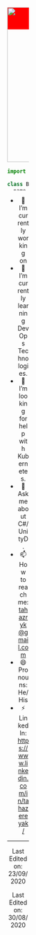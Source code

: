 <style>
    div {
    height:50px;
    width:50px;
    background-color:red;
    foreground-color:white;
    }
    </style>
<div align="center">
<h2<p align="center">
  <img src="https://res.cloudinary.com/practicaldev/image/fetch/s--MOKp0Jew--/c_limit%2Cf_auto%2Cfl_progressive%2Cq_auto%2Cw_880/https://www.probytes.net/wp-content/uploads/2018/01/4-1.png" loading="lazy" width="600" height="350">
</p>

```js
import SoftwareDeveloper from 'tahazereyak';

class Bio extends SoftwareDeveloper {
  name     = 'Taha Zereyak';
  title    = 'Software Engineer';
  location = 'Turkey';
}

class Skills extends SoftwareDeveloper {
  languages  = ['Phyton', 'JavaScript', 'C#'];
  databases  = ['MySQL'];
  frameworks = ['.Net',];
  OS = ['Linux', 'Windows']
  
}
```

- 🔭 I’m currently working on 
- 🌱 I’m currently learning DevOps Technologies.
- 🤔 I’m looking for help with Kubernetes.
- 💬 Ask me about C#/UnityD.
- 📫 How to reach me: tahazryk@gmail.com
- 😄 Pronouns: He/His
- ⚡ LinkedIn: https://www.linkedin.com/in/tahazereyak/
----


Last Edited on: 23/09/2020

Last Edited on: 30/08/2020

<!--
**zereyak13/zereyak13** is a ✨ _special_ ✨ repository because its `README.md` (this file) appears on your GitHub profile.

Here are some ideas to get you started:

- 🔭 I’m currently working on 
- 🌱 I’m currently learning DevOps Technologies.
- 🤔 I’m looking for help with Kubernetes.
- 💬 Ask me about C#/UnityD.
- 📫 How to reach me: tahazryk@gmail.com
- 😄 Pronouns: He/His
- ⚡ LinkedIn: https://www.linkedin.com/in/tahazereyak/
-->

